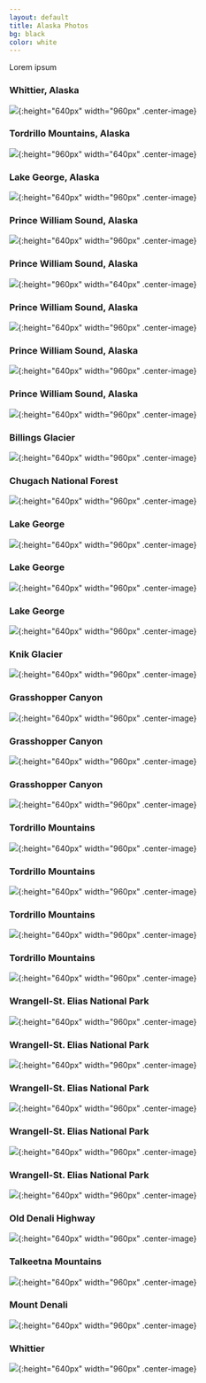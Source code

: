 ```yaml
---
layout: default
title: Alaska Photos
bg: black
color: white
---
```


Lorem ipsum

### Whittier, Alaska
![](https://lh3.googleusercontent.com/dBBYbtFKugEryASHe_yJ10_MTaE50-H2Ta1LinxpWJCfMrhFknVMssLPBTEVqGBHnNqp04-Ea9x2Seu8SSjXlgwmy6B3b7so6MH_skkA_Hda4OwGScloActEd-EqsRrwkGxKd0u0-eA=w2400){:height="640px" width="960px" .center-image}

### Tordrillo Mountains, Alaska
![](https://lh3.googleusercontent.com/CkKIzjLmHdfA60OC5arzM21SanBTRr4NAEk_6qtSlUfCGO8JHc0RuOxduVVmXq1nsZtxLvPbDc7Fbma6_f51tRGYa3QoegHStFCYV0CCdx3P1bWappXX2NZXWxNAtJoX_q_89rchOPU=w2400){:height="960px" width="640px" .center-image}

### Lake George, Alaska
![](https://lh3.googleusercontent.com/ucYh_g4ITYQFpl2Kf7_dPiRIt1xlXxzVgmGRWtVyz-cviW4g1fnSfBY4ZlvgSdfLkYr8PvyxZnTmpE_BRaTj_W8grm5FVo3Gt-A7Dm3YRlGXzxy95N4WAeUK38r3BiVSvyAgKhi702I=w2400){:height="640px" width="960px" .center-image}

### Prince William Sound, Alaska
![](https://lh3.googleusercontent.com/y1395M-d2ijk2YGSfaXEDMAHqfXd_LkE-2FBbFE2PqK0lWqX-GHsHoBJELfx33ESeIeEk1IZl5fo6jqTw943iMFbFQ3-VylrE1LV2b3xriu4Xl6L-tOf7icTe7hiD0V5ffpriZe7Auo=w2400){:height="640px" width="960px" .center-image}

### Prince William Sound, Alaska
![](https://lh3.googleusercontent.com/zeojBi300EZfxmafbI5BxZOLl_DxdeqeBQ0XYCa10r4Rb12HTMYamBdV4BYwOeooIuKK92f6l46zvxI-2OsSdBwrK2CjsyAC-RjEo_E1ul-d3ZtU5gWWmcFwLLUk3C5D0_Om6eJ5Wpc=w2400){:height="960px" width="640px" .center-image}

### Prince William Sound, Alaska
![](https://lh3.googleusercontent.com/sg9cHmhIKj891teXRYXsfBMSoxs6hQLXVgl0L7b8gqxZNUhV8_2x-87mlMkvgPzqSqk4XSuQXffVGu-Qp_cUJJyg1jY0Htf3QoK8BB6OTZlghf4DUFfwgSEpkaBG3U2Z5C9J2ItPTf0=w2400){:height="640px" width="960px" .center-image}

### Prince William Sound, Alaska
![](https://lh3.googleusercontent.com/QWXk1szd6LgorEQXrEVUohM62QinaYliGlSB13G9rSowXjw6w4FflUa_R4QNdj__ah4FNDdqAoZ0-WWXvjPkhZEDQcylNJwSSsRqW1kTLseAavzUwGN7q1q2a9hlNVE22VH6h2fbkFQ=w2400){:height="640px" width="960px" .center-image}

### Prince William Sound, Alaska
![](https://lh3.googleusercontent.com/tlUAzdeXnyhI-bcqAE6INHTjP_AVMehNbbc1--HN_2nllZe3AUAnVc2dniI_d0nzZblQB4XbPewzeHYhUA6-jH6yO2C5EJame0fFoe6TauM4vjkXv9rZ7vnRvFLHeZBuUPnRUnUBo0s=w2400){:height="640px" width="960px" .center-image}

### Billings Glacier
![](https://lh3.googleusercontent.com/HtgA5YMtB86dP58u1uUnctlHESw5ebhdXMMz_VWFlt6hKSxT5kBTK6ex48poKCFSxdifoSbHV2wgDbH1A_YfurQ2Fmj2Kp7rfhubWrmNrHn5X4jnh6gDW6wPt82d2LxuHyplJ4b5vLs=w2400){:height="640px" width="960px" .center-image}

### Chugach National Forest
![](https://lh3.googleusercontent.com/dok6gOOW0W12YH9oCL_KYI9-OCZdIP2A2XGQnmSelB78I1euS0zBZHA2me0MMfJYzrZD5_zLpnmlLweihaX03JyCfKzMq1wLz95K2YdX6K9nPwCIOe3-fnYmiFh3wk3SBr3pP2CnY_8=w2400){:height="640px" width="960px" .center-image}

### Lake George
![](https://lh3.googleusercontent.com/3FCw1vwmx8nS8nYywto2dfY5tSSXcQaJIo2icaKQAKy7j0rP_XM1wVpz6djoxIEEEbHeSf9ciE2K_oZVToAIsNfVQlQVM_5T7Y6jZYdnzKtFkadXC5HMWxWKYIqfBfdLg2_os5La_cw=w2400){:height="640px" width="960px" .center-image}

### Lake George
![](https://lh3.googleusercontent.com/66cSAeSBJEAsalAlUqoQZ0g1qP9wjj191cgPSKttWapRe50D260Ma3XQy1ixByjQnhFO-nRTVv-j4RLxqaCz1BAHIo7iwxGMGpgJkoLw0HY0ae26MnlpFEOjhEz5YMuthpZLpnaQqko=w2400){:height="640px" width="960px" .center-image}

### Lake George
![](https://lh3.googleusercontent.com/288oPHX8iaocldqd7FUayrYLdLaJnUPvZ4tEAMpQdl7S-KFpZ7YxYdtAIRtpo1WbyBRMv0aYiiGg_BaxyuBVTffEIBj1IHVrVCbjvjGcRafg1gYbpryOSCi3Uvi0Rf1xx_xYPCdr3bo=w2400){:height="640px" width="960px" .center-image}

### Knik Glacier
![](https://lh3.googleusercontent.com/2ImNxzIZDyiPU173TnxkBph997v3KIlMNcUzHnhP802tIXIk2x7k4zYRQFtj2kPw0ZDfT8yz7-mfrRNKjxIHJ5hoDnpHWXcOTNjThZq73iRDz57jbMBH3H_IndU0bo_nTMk2-ml8aZ0=w2400){:height="640px" width="960px" .center-image}

### Grasshopper Canyon
![](https://lh3.googleusercontent.com/h2h0VZ6H-a7nUd1bNn_HJ57pkfU6m-zQEHnwJBkfJhUsR6WrqcYIfWe5-2LbT670RVi0BrfkkCpixRT9i-L45ISrkaKqzn2byPTqGpY2rGAmbmQfjQ9EZggjAfx8_wX2zqiK822yR3c=w2400){:height="640px" width="960px" .center-image}


### Grasshopper Canyon
![](https://lh3.googleusercontent.com/wjwLb8t94ucMe2EUVBuBViC_YgtNJ8HVLlfXMBzbi5o49n3k_KeNs6ot8M8tQq-w31ZL8mWubGflwAlUXaoLaE7I0zuWv1lRwtkT7lJBIgwGvicBdgX1bXpN8G6O2PJHGXcQ9LF0Ub4=w2400){:height="640px" width="960px" .center-image}

### Grasshopper Canyon
![](https://lh3.googleusercontent.com/SBNQsAgoXJ6Qi94u12ShxgeZGMwstJGSWrzHLMRHYj608QK0RE8hk88X27h3PTZuUEJdYqBuYu7dUZad44OJTcyavyFNG60w1ogUzgp9f5vV147kaln-GIgCee6FEG4XVeISCijO89c=w2400){:height="640px" width="960px" .center-image}

### Tordrillo Mountains
![](https://lh3.googleusercontent.com/qMkQWYIrRzKE9XFp3tzYVkfaxSK50ezF5tA7oVcetS78uBSKj9cUsC4gH5aA9h8MSusBs8o8WymZtQlFCr-Tw83Qs4xzCxf36dWd8aRO-PFH2A0wHo_mX8Ylo8E1qp5e-ACzkuyhtNQ=w2400){:height="640px" width="960px" .center-image}

### Tordrillo Mountains
![](https://lh3.googleusercontent.com/KAcy2q6eWfQqvQOTbtmAesISMS561bkLGW1wrJ1-BQMWFPG3x9lzEcT-Nr9NOrR9URUGdrs2ApdqfNzCki6Nxb23YxwZR-aGHtpEbiJM-B-G60TCxWEMC5ztspDNt_fJQFz1ue0SftI=w2400){:height="640px" width="960px" .center-image}

### Tordrillo Mountains
![](https://lh3.googleusercontent.com/sLDBp9E-2bNPOsp5-F3wiKydoNG79Yf5Sl-4fq-iS3fyR-wVl2l0AvH2Ro6u_2ZiiQFcGNKQwP3ej9T9R8EwapX7vOV0dkr-g6rUWt_VSc3UkqSM__tt8jRIfHd7V3Rdd-Bky33nd_I=w2400){:height="640px" width="960px" .center-image}

### Tordrillo Mountains
![](https://lh3.googleusercontent.com/pk-NlkQQq6WSdopZj-Xico1duB6tehqmMqdlZHMyOJOvYQmsnrLCWNR0yiaFWR0eZABWsyWGM4Z89xu4CnWQTl_5fRMvUmfrJDXD6qpnIizbUHI--PnhnWrtI-sen62hkNe3CF88UaA=w2400){:height="640px" width="960px" .center-image}

### Wrangell-St. Elias National Park
![](https://lh3.googleusercontent.com/e5J0DHmA5azO7v3KUuk9iz6tteq2ogs_qQdaLkHTgUaT2bcHfAG26SbzUraTWg5bfj2Xkua4LBrL7HSz7q6O9Ki9Is7t6gAlsPnLyOO361ud6u45qnj84_vMUlKW50Jkd-lV8GnOfog=w2400){:height="640px" width="960px" .center-image}

### Wrangell-St. Elias National Park
![](https://lh3.googleusercontent.com/WHQuT87-Gp30_bvUWyqmBy6au4BOR3z2s4se99prqoKwR2RCKaEID8OdGl00h2jvNXalH-NcGsIXlk8yVRL7O-hlWoiRtK-JxtE9r2Lnv-ZOcXopL1DrTqXYaW2nJHIdwXjm2ajwFJk=w2400){:height="640px" width="960px" .center-image}

### Wrangell-St. Elias National Park
![](https://lh3.googleusercontent.com/-MJXwe9VQP0V9VbjhDvSPstrteKI47mEvQsIedQ822uhh1QvXJbeGLaSX0w0G9svuUX28hNz_tG4Wkn5Enxe4t_HQqVU6HTkOpWisrZaZXiPRmKom4h8KBjbYpeLOrKoSexBSSV8t4c=w2400){:height="640px" width="960px" .center-image}

### Wrangell-St. Elias National Park
![](https://lh3.googleusercontent.com/osZ21ZZRtgqsEPL4DdfVCETBaVX4qY66XqCZsEQPgPlyXa0pbeFLcaQwUoYSypl3bSwJoeXY_H_6NQrPh0_vGjv12K0YXArBFrg9IDOJZapj-w6xurZXD3bq41a2eGZZP9SilXiPtiw=w2400){:height="640px" width="960px" .center-image}

### Wrangell-St. Elias National Park
![](https://lh3.googleusercontent.com/0Z_0f_POcidBrmvWDQkWb6f0eyHbwlxpJVG9jEBMi1RuucknLqJBwOUhF-zryt0t_hq0NuXDWEHjB9M1NWDKdKZqyPEIrG8c9yovoQsA3_1XeblBOpnrgRATHNSz_7fxAPRjJdKaPXE=w2400){:height="640px" width="960px" .center-image}

### Old Denali Highway
![](https://lh3.googleusercontent.com/kb6zA9BB3ZecuMAjrmaOMHnGp8aeby6MQpIv8ESPrCB4bjb1dWQ9p-jOzTRfZKPAt5hG4JpqC-kbFkimnzP55-dY7WYthg8p6cEMhJED0t23L81yYVr5dM4VFb9iegaYZLD7AiENLSU=w2400){:height="640px" width="960px" .center-image}

### Talkeetna Mountains
![](https://lh3.googleusercontent.com/s5Pt8VUaiL-XcWXe0-ChXdBCcGki0TPElHfRCrNO19q3JG-X3ZjY2C8VR3IvN5SCGuRC10TaOlGcV3S6lT11CALGpYMG5AUR9w2LNNyCBR9xtNo0Muq4rByKD1HEhn9Td9gLGnm0Lp0=w2400){:height="640px" width="960px" .center-image}

### Mount Denali
![](https://lh3.googleusercontent.com/csQpPJUclSHPTsNYjHFE7gJe36pcQlfBCglSdqGL-NPaYx1zd7dGzukaFyiOqYcap2ZeWcVJKrzCgQJeARZqkg_JtjDapVy6a6x_93qUR8JOoCTzE9WpduObi-H7VwEJQMMJq4oUPRo=w2400){:height="640px" width="960px" .center-image}

### Whittier
![](https://lh3.googleusercontent.com/5dVs-nrJNfocK6QLx327UWnUxqInjUlrFdjLm2AvSDrx7htpSPtuSAWjMw080At6_bBKdZ-V-M2dNuTQxFpX8dZCUkHt7Z4MO6mAPMaPQuyHyRi_7DWougPf8TtAJzHYuCevosDXLHI=w2400){:height="640px" width="960px" .center-image}
